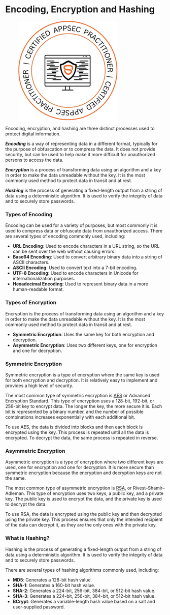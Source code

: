 # Encoding, Encryption and Hashing

<figure><img src=".gitbook/assets/image (7).png" alt="" width="314"><figcaption></figcaption></figure>

Encoding, encryption, and hashing are three distinct processes used to protect digital information.

_**Encoding**_ is a way of representing data in a different format, typically for the purpose of obfuscation or to compress the data. It does not provide security, but can be used to help make it more difficult for unauthorized persons to access the data.

_**Encryption**_ is a process of transforming data using an algorithm and a key in order to make the data unreadable without the key. It is the most commonly used method to protect data in transit and at rest.

_**Hashing**_ is the process of generating a fixed-length output from a string of data using a deterministic algorithm. It is used to verify the integrity of data and to securely store passwords.

### **Types of Encoding**

Encoding can be used for a variety of purposes, but most commonly it is used to compress data or obfuscate data from unauthorized access. There are several types of encoding commonly used, including:

* **URL Encoding**: Used to encode characters in a URL string, so the URL can be sent over the web without causing errors.
* **Base64 Encoding**: Used to convert arbitrary binary data into a string of ASCII characters.
* **ASCII Encoding**: Used to convert text into a 7-bit encoding.
* **UTF-8 Encoding**: Used to encode characters in Unicode for internationalization purposes.
* **Hexadecimal Encoding**: Used to represent binary data in a more human-readable format.

### **Types of Encryption**

Encryption is the process of transforming data using an algorithm and a key in order to make the data unreadable without the key. It is the most commonly used method to protect data in transit and at rest.

* **Symmetric Encryption**: Uses the same key for both encryption and decryption.
* **Asymmetric Encryption**: Uses two different keys, one for encryption and one for decryption.

### **Symmetric Encryption**

Symmetric encryption is a type of encryption where the same key is used for both encryption and decryption. It is relatively easy to implement and provides a high level of security.

The most common type of symmetric encryption is [AES](https://en.wikipedia.org/wiki/Advanced\_Encryption\_Standard) or Advanced Encryption Standard. This type of encryption uses a 128-bit, 192-bit, or 256-bit key to encrypt data. The longer the key, the more secure it is. Each bit is represented by a binary number, and the number of possible combinations increases exponentially with each additional bit.

To use AES, the data is divided into blocks and then each block is encrypted using the key. This process is repeated until all the data is encrypted. To decrypt the data, the same process is repeated in reverse.

### **Asymmetric Encryption**

Asymmetric encryption is a type of encryption where two different keys are used, one for encryption and one for decryption. It is more secure than symmetric encryption because the encryption and decryption keys are not the same.

The most common type of asymmetric encryption is [RSA](https://en.wikipedia.org/wiki/RSA\_\(cryptosystem\)), or Rivest–Shamir–Adleman. This type of encryption uses two keys, a public key, and a private key. The public key is used to encrypt the data, and the private key is used to decrypt the data.

To use RSA, the data is encrypted using the public key and then decrypted using the private key. This process ensures that only the intended recipient of the data can decrypt it, as they are the only ones with the private key.

### **What is Hashing?**

Hashing is the process of generating a fixed-length output from a string of data using a deterministic algorithm. It is used to verify the integrity of data and to securely store passwords.

There are several types of hashing algorithms commonly used, including:

* **MD5**: Generates a 128-bit hash value.
* **SHA-1**: Generates a 160-bit hash value.
* **SHA-2**: Generates a 224-bit, 256-bit, 384-bit, or 512-bit hash value.
* **SHA-3**: Generates a 224-bit, 256-bit, 384-bit, or 512-bit hash value.
* **BCrypt**: Generates a variable-length hash value based on a salt and user-supplied password.
